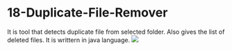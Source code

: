 # 18-Duplicate-File-Remover
It is tool that detects duplicate file from selected folder. Also gives the list of deleted files. It is writtern in java language.
![](images/banner)
